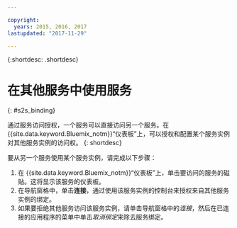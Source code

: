 ```yaml
---

copyright:
  years: 2015, 2016, 2017
lastupdated: "2017-11-29"

---
```


{:shortdesc: .shortdesc}

# 在其他服务中使用服务
{: #s2s_binding}

通过服务访问授权，一个服务可以直接访问另一个服务。在 {{site.data.keyword.Bluemix_notm}}“仪表板”上，可以授权和配置某个服务实例对其他服务实例的访问权。
{: shortdesc}

要从另一个服务使用某个服务实例，请完成以下步骤：

1. 在 {{site.data.keyword.Bluemix_notm}}“仪表板”上，单击要访问的服务的磁贴。这将显示该服务的仪表板。
2. 在导航窗格中，单击**连接**，通过使用该服务实例的控制台来授权来自其他服务实例的绑定。
3. 如果要拒绝其他服务访问该服务实例，请单击导航窗格中的*连接*，然后在已连接的应用程序的菜单中单击*取消绑定*来除去服务绑定。
